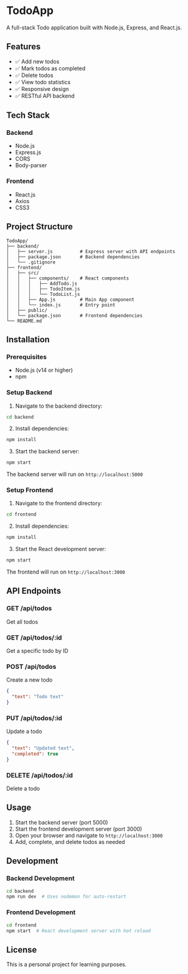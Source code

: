 # TodoApp

A full-stack Todo application built with Node.js, Express, and React.js.

## Features

- ✅ Add new todos
- ✅ Mark todos as completed
- ✅ Delete todos
- ✅ View todo statistics
- ✅ Responsive design
- ✅ RESTful API backend

## Tech Stack

### Backend
- Node.js
- Express.js
- CORS
- Body-parser

### Frontend
- React.js
- Axios
- CSS3

## Project Structure

```
TodoApp/
├── backend/
│   ├── server.js          # Express server with API endpoints
│   ├── package.json       # Backend dependencies
│   └── .gitignore
├── frontend/
│   ├── src/
│   │   ├── components/    # React components
│   │   │   ├── AddTodo.js
│   │   │   ├── TodoItem.js
│   │   │   └── TodoList.js
│   │   ├── App.js         # Main App component
│   │   └── index.js       # Entry point
│   ├── public/
│   └── package.json       # Frontend dependencies
└── README.md
```

## Installation

### Prerequisites
- Node.js (v14 or higher)
- npm

### Setup Backend

1. Navigate to the backend directory:
```bash
cd backend
```

2. Install dependencies:
```bash
npm install
```

3. Start the backend server:
```bash
npm start
```

The backend server will run on `http://localhost:5000`

### Setup Frontend

1. Navigate to the frontend directory:
```bash
cd frontend
```

2. Install dependencies:
```bash
npm install
```

3. Start the React development server:
```bash
npm start
```

The frontend will run on `http://localhost:3000`

## API Endpoints

### GET /api/todos
Get all todos

### GET /api/todos/:id
Get a specific todo by ID

### POST /api/todos
Create a new todo
```json
{
  "text": "Todo text"
}
```

### PUT /api/todos/:id
Update a todo
```json
{
  "text": "Updated text",
  "completed": true
}
```

### DELETE /api/todos/:id
Delete a todo

## Usage

1. Start the backend server (port 5000)
2. Start the frontend development server (port 3000)
3. Open your browser and navigate to `http://localhost:3000`
4. Add, complete, and delete todos as needed

## Development

### Backend Development
```bash
cd backend
npm run dev  # Uses nodemon for auto-restart
```

### Frontend Development
```bash
cd frontend
npm start  # React development server with hot reload
```

## License

This is a personal project for learning purposes.
